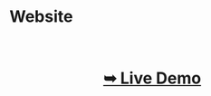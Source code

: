 # Website

</br>

<h1 align="center"> 

<a href="anshsachan.github.io"><strong> ➥ Live Demo</strong></a>
</h1>
